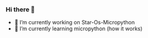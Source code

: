 ### Hi there 👋


- 🔭 I’m currently working on Star-Os-Micropython
- 🌱 I’m currently learning micropython (how it works)
